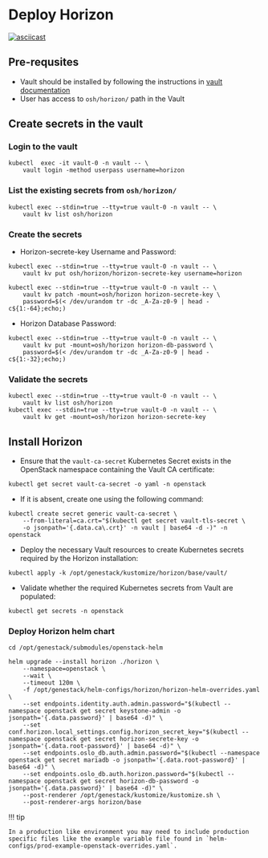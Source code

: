 # Deploy Horizon

[![asciicast](https://asciinema.org/a/629815.svg)](https://asciinema.org/a/629815)

## Pre-requsites

- Vault should be installed by following the instructions in [vault documentation](https://docs.rackspacecloud.com/vault/)
- User has access to `osh/horizon/` path in the Vault

## Create secrets in the vault

### Login to the vault

``` shell
kubectl  exec -it vault-0 -n vault -- \
    vault login -method userpass username=horizon
```

### List the existing secrets from `osh/horizon/`

``` shell
kubectl exec --stdin=true --tty=true vault-0 -n vault -- \
    vault kv list osh/horizon
```

### Create the secrets

- Horizon-secrete-key Username and Password:

``` shell
kubectl exec --stdin=true --tty=true vault-0 -n vault -- \
    vault kv put osh/horizon/horizon-secrete-key username=horizon

kubectl exec --stdin=true --tty=true vault-0 -n vault -- \
    vault kv patch -mount=osh/horizon horizon-secrete-key \
    password=$(< /dev/urandom tr -dc _A-Za-z0-9 | head -c${1:-64};echo;)
```

- Horizon Database Password:

``` shell
kubectl exec --stdin=true --tty=true vault-0 -n vault -- \
    vault kv put -mount=osh/horizon horizon-db-password \
    password=$(< /dev/urandom tr -dc _A-Za-z0-9 | head -c${1:-32};echo;)
```

### Validate the secrets

``` shell
kubectl exec --stdin=true --tty=true vault-0 -n vault -- \
    vault kv list osh/horizon
kubectl exec --stdin=true --tty=true vault-0 -n vault -- \
    vault kv get -mount=osh/horizon horizon-secrete-key
```

## Install Horizon

- Ensure that the `vault-ca-secret` Kubernetes Secret exists in the OpenStack namespace containing the Vault CA certificate:

```shell
kubectl get secret vault-ca-secret -o yaml -n openstack
```

- If it is absent, create one using the following command:

``` shell
kubectl create secret generic vault-ca-secret \
    --from-literal=ca.crt="$(kubectl get secret vault-tls-secret \
    -o jsonpath='{.data.ca\.crt}' -n vault | base64 -d -)" -n openstack
```

- Deploy the necessary Vault resources to create Kubernetes secrets required by the Horizon installation:

``` shell
kubectl apply -k /opt/genestack/kustomize/horizon/base/vault/
```

- Validate whether the required Kubernetes secrets from Vault are populated:

``` shell
kubectl get secrets -n openstack
```

### Deploy Horizon helm chart

``` shell
cd /opt/genestack/submodules/openstack-helm

helm upgrade --install horizon ./horizon \
    --namespace=openstack \
    --wait \
    --timeout 120m \
    -f /opt/genestack/helm-configs/horizon/horizon-helm-overrides.yaml \
    --set endpoints.identity.auth.admin.password="$(kubectl --namespace openstack get secret keystone-admin -o jsonpath='{.data.password}' | base64 -d)" \
    --set conf.horizon.local_settings.config.horizon_secret_key="$(kubectl --namespace openstack get secret horizon-secrete-key -o jsonpath='{.data.root-password}' | base64 -d)" \
    --set endpoints.oslo_db.auth.admin.password="$(kubectl --namespace openstack get secret mariadb -o jsonpath='{.data.root-password}' | base64 -d)" \
    --set endpoints.oslo_db.auth.horizon.password="$(kubectl --namespace openstack get secret horizon-db-password -o jsonpath='{.data.password}' | base64 -d)" \
    --post-renderer /opt/genestack/kustomize/kustomize.sh \
    --post-renderer-args horizon/base
```

!!! tip

    In a production like environment you may need to include production specific files like the example variable file found in `helm-configs/prod-example-openstack-overrides.yaml`.

